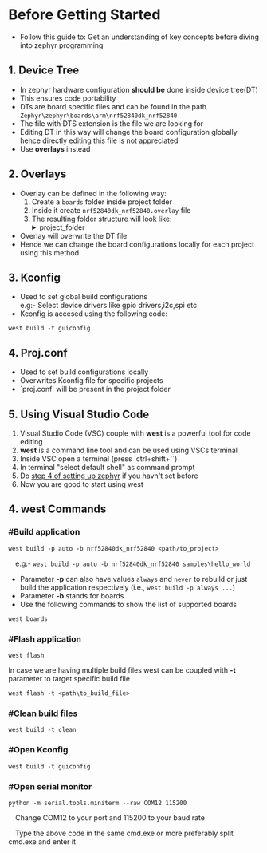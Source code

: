 # Before Getting Started
- Follow this guide to:
	Get an understanding of key concepts before diving into zephyr programming

## 1. Device Tree

- In zephyr hardware configuration **should be** done inside device tree(DT)
- This ensures code portability
- DTs are board specific files and can be found in the path `Zephyr\zephyr\boards\arm\nrf52840dk_nrf52840`
- The file with DTS extension is the file we are looking for
- Editing DT in this way will change the board configuration globally hence directly editing this file is not appreciated
- Use **overlays** instead

## 2. Overlays

- Overlay can be defined in the following way:
	1. Create a `boards` folder inside project folder
	2. Inside it create `nrf52840dk_nrf52840.overlay` file
	3. The resulting folder structure will look like:
		<details>
		<summary>project_folder</summary>
			&ensp;&ensp;&ensp;&ensp;-- boards<br>
			&ensp;&ensp;&ensp;&ensp;-- src<br>
			&ensp;&ensp;&ensp;&ensp;-- proj.conf<br>
			&ensp;&ensp;&ensp;&ensp;-- CMakeLists.txt
		</details>
- Overlay will overwrite the DT file
- Hence we can change the board configurations locally for each project using this method

## 3. Kconfig
- Used to set global build configurations\
e.g:- Select device drivers like gpio drivers,i2c,spi etc
- Kconfig is accesed using the following code:
```
west build -t guiconfig
```

## 4. Proj.conf
- Used to set build configurations locally
- Overwrites Kconfig file for specific projects
- `proj.conf' will be present in the project folder

## 5. Using Visual Studio Code
1. Visual Studio Code (VSC) couple with **west** is a powerful tool for code editing
2. **west** is a command line tool and can be used using VSCs terminal
3. Inside VSC open a terminal (press `ctrl+shift+\``)
4. In terminal "select default shell" as command prompt
5. Do [step 4 of setting up zephyr](https://github.com/Nafih-SA/Complete-Zephyr-Tutorial/tree/master/1.%20Setting%20Up%20Zephyr#step-4-set-environment-variables) if you havn't set before
6. Now you are good to start using west

## 4. west Commands
### #Build application
```
west build -p auto -b nrf52840dk_nrf52840 <path/to_project>
```
&ensp;&ensp;e.g:- `west build -p auto -b nrf52840dk_nrf52840 samples\hello_world`
- Parameter **-p** can also have values `always` and `never` to rebuild or just build the application respectively (i.e., `west build -p always ...`)
- Parameter **-b** stands for boards
- Use the following commands to show the list of supported boards
```
west boards
```
### #Flash application
```
west flash
```
In case we are having multiple build files west can be coupled with **-t** parameter to target specific build file
```
west flash -t <path\to_build_file>
```
### #Clean build files
```
west build -t clean
```
### #Open Kconfig
```
west build -t guiconfig
```
### #Open serial monitor
```
python -m serial.tools.miniterm --raw COM12 115200
```
&ensp;&ensp;Change COM12 to your port and 115200 to your baud rate

&ensp;&ensp;Type the above code in the same cmd.exe or more preferably split cmd.exe and enter it